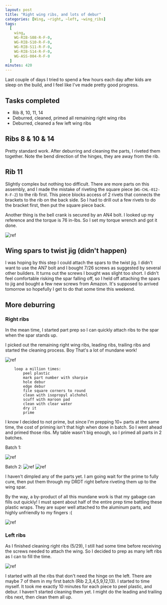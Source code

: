 ```yaml
---
layout: post
title: "Right wing ribs, and lots of debur"
categories: [Wing, ~right, ~left, ~wing_ribs]
tags:
  [
    wing,
    WG-RIB-S08-R-F-0,
    WG-RIB-S10-R-F-0,
    WG-RIB-S11-R-F-0,
    WG-RIB-S14-R-F-0,
    WG-ASS-004-R-F-0
  ]
minutes: 420
---
```


Last couple of days I tried to spend a few hours each day after kids are sleep on the build, and I feel like I've made pretty good progress.

## Tasks completed

- Rib 8, 10, 11, 14
- Deburred, cleaned, primed all remaining right wing ribs
- Deburred, cleaned a few left wing ribs

## Ribs 8 & 10 & 14

Pretty standard work. After deburring and cleaning the parts, I riveted them together. Note the bend direction of the hinges, they are away from the rib.

## Rib 11

Slightly complex but nothing too difficult. There are more parts on this assembly, and I made the mistake of riveting the square piece (`WG-CHL-012-R-F-2`) to the rib first. This piece blocks access of 2 rivets that connects the brackets to the rib on the back side. So I had to drill out a few rivets to do the bracket first, then put the square piece back.

Another thing is the bell crank is secured by an AN4 bolt. I looked up my reference and the torque is 76 in-lbs. So I set my torque wrench and got it done.

![ref](/assets/img/20240530/rib_8_10_11.jpg)

## Wing spars to twist jig (didn't happen)

I was hoping by this step I could attach the spars to the twist jig. I didn't want to use the AN7 bolt and I bought 7/26 screws as suggested by several other builders. It turns out the screws I bought was slight too short. I didn't feel comfortable risking the spar falling off, so I held off attaching the spars to jig and bought a few new screws from Amazon. It's supposed to arrived tomorrow so hopefully I get to do that some time this weekend.

## More deburring

### Right ribs

In the mean time, I started part prep so I can quickly attach ribs to the spar when the spar stands up.

I picked out the remaining right wing ribs, leading ribs, trailing ribs and started the cleaning process. Boy That's a lot of mundane work!

![ref](/assets/img/20240530/ready_for_cleaning.jpg)

```
    loop a million times:
        peel plastic
        mark part number with sharpie
        hole debur
        edge debur
        file square corners to round
        clean with isopropyl alchohol
        scuff with maroon pad
        clean with clear water
        dry it
        prime
```

I know I decided to not prime, but since I'm prepping 10+ parts at the same time, the cost of priming isn't that high when done in batch. So I went ahead and primed those ribs. My table wasn't big enough, so I primed all parts in 2 batches.

Batch 1:

![ref](/assets/img/20240530/primed.jpg)

Batch 2:
![ref](/assets/img/20240530/batch_2_before_priming.jpg)
![ref](/assets/img/20240530/batch_2_primed.jpg)

I haven't dimpled any of the parts yet. I am going wait for the prime to fully cure, then put them through my DRDT right before riveting them up to the wing spar.

By the way, a by-product of all this mundane work is that my gabage can fills out quickly! I must spent about half of the entire prep time battling these plastic wraps. They are super well attached to the aluminum parts, and highly unfriendly to my fingers :(

![ref](/assets/img/20240530/moutain_of_plastic.jpg)

### Left ribs

As I finished cleaning right ribs (5/29), I still had some time before receiving the screws needed to attach the wing. So I decided to prep as many left ribs as I can to fill the time.

![ref](/assets/img/20240530/left_ribs.jpg)

I started with all the ribs that don't need the hinge on the left. There are maybe 7 of them in my first batch (Rib 2,3,4,5,9,12,13). I started to time myself. It took me exactly 10 minutes for each piece to peel plastic, and debur. I haven't started cleaning them yet. I might do the leading and trailing ribs next, then clean them all up.

